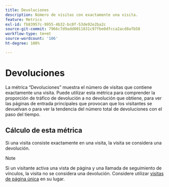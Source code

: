```yaml
---
title: Devoluciones
description: Número de visitas con exactamente una visita.
feature: Metrics
exl-id: fb83957c-9955-4b32-bc0f-53de92e2ba2c
source-git-commit: 7966c7d9add0011831c97fbe0dfcca2acd8afb58
workflow-type: tm+mt
source-wordcount: '106'
ht-degree: 100%

---
```


# Devoluciones

La métrica “Devoluciones” muestra el número de visitas que contiene exactamente una visita. Puede utilizar esta métrica para comprender la proporción de tráfico de devolución a no devolución que obtiene, para ver las páginas de entrada principales que provocan que los visitantes se devuelvan o para ver la tendencia del número total de devoluciones con el paso del tiempo.

## Cálculo de esta métrica

Si una visita consiste exactamente en una visita, la visita se considera una devolución.

>[!NOTE]
>
>Si un visitante activa una vista de página y una llamada de seguimiento de vínculos, la visita no se considera una devolución. Considere utilizar [visitas de página única](single-page-visits.md) en su lugar.
